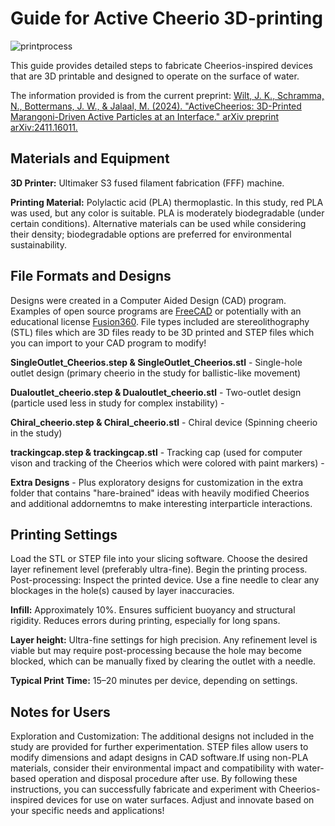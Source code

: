 # Guide for Active Cheerio 3D-printing
![printprocess](https://github.com/user-attachments/assets/07f0eeb4-acfe-40e5-a2db-4edd8781d27b)

This guide provides detailed steps to fabricate Cheerios-inspired devices that are 3D printable and designed to operate on the surface of water.

The information provided is from the current preprint: [Wilt, J. K., Schramma, N., Bottermans, J. W., & Jalaal, M. (2024). "ActiveCheerios: 3D-Printed Marangoni-Driven Active Particles at an Interface." arXiv preprint arXiv:2411.16011.](https://arxiv.org/pdf/2411.16011)

## Materials and Equipment ##

**3D Printer:** Ultimaker S3 fused filament fabrication (FFF) machine. 

**Printing Material:** Polylactic acid (PLA) thermoplastic. In this study, red PLA was used, but any color is suitable. PLA is moderately biodegradable (under certain conditions). Alternative materials can be used while considering their density; biodegradable options are preferred for environmental sustainability.

## File Formats and Designs ##

Designs were created in a Computer Aided Design (CAD) program. Examples of open source programs are [FreeCAD](https://www.freecad.org/) or potentially with an educational license [Fusion360](https://www.autodesk.com/campaigns/education/fusion-360-education?mktvar002=4246565|SEM|11094403127|142663428892|kwd-377987916670&ef_id=CjwKCAiA6t-6BhA3EiwAltRFGPIyp9j75XEVfvkBnsBDCAecH_xo9sXrgq0ZP6SiswMxOjQ8qb3auRoC53MQAvD_BwE:G:s&s_kwcid=AL!11172!3!602367525071!p!!g!!fusion360%20education!11094403127!142663428892&mkwid=s|pcrid|602367525071|pkw|fusion360%20education|pmt|p|pdv|c|slid||pgrid|142663428892|ptaid|kwd-377987916670|pid|&utm_medium=cpc&utm_source=google&utm_campaign=&utm_term=fusion360%20education&utm_content=s|pcrid|602367525071|pkw|fusion360%20education|pmt|p|pdv|c|slid||pgrid|142663428892|ptaid|kwd-377987916670|&gad_source=1&gclid=CjwKCAiA6t-6BhA3EiwAltRFGPIyp9j75XEVfvkBnsBDCAecH_xo9sXrgq0ZP6SiswMxOjQ8qb3auRoC53MQAvD_BwE). File types included are stereolithography (STL) files which are 3D files ready to be 3D printed and STEP files which you can import to your CAD program to modify!

**SingleOutlet_Cheerios.step & SingleOutlet_Cheerios.stl** - Single-hole outlet design (primary cheerio in the study for ballistic-like movement)

**Dualoutlet_cheerio.step & Dualoutlet_cheerio.stl** - Two-outlet design (particle used less in study for complex instability) - 

**Chiral_cheerio.step & Chiral_cheerio.stl** - Chiral device (Spinning cheerio in the study) 

**trackingcap.step & trackingcap.stl** - Tracking cap (used for computer vison and tracking of the Cheerios which were colored with paint markers) -

**Extra Designs** - Plus exploratory designs for customization in the extra folder that contains "hare-brained" ideas with heavily modified Cheerios and additional addornemtns to make interesting interparticle interactions.

## Printing Settings ##

Load the STL or STEP file into your slicing software. Choose the desired layer refinement level (preferably ultra-fine). Begin the printing process. Post-processing: Inspect the printed device. Use a fine needle to clear any blockages in the hole(s) caused by layer inaccuracies.

**Infill:** Approximately 10%. Ensures sufficient buoyancy and structural rigidity. Reduces errors during printing, especially for long spans. 

**Layer height:** Ultra-fine settings for high precision. Any refinement level is viable but may require post-processing because the hole may become blocked, which can be manually fixed by clearing the outlet with a needle. 

**Typical Print Time:** 15–20 minutes per device, depending on settings.


## Notes for Users ##

Exploration and Customization: The additional designs not included in the study are provided for further experimentation. STEP files allow users to modify dimensions and adapt designs in CAD software.If using non-PLA materials, consider their environmental impact and compatibility with water-based operation and disposal procedure after use. By following these instructions, you can successfully fabricate and experiment with Cheerios-inspired devices for use on water surfaces. Adjust and innovate based on your specific needs and applications!

